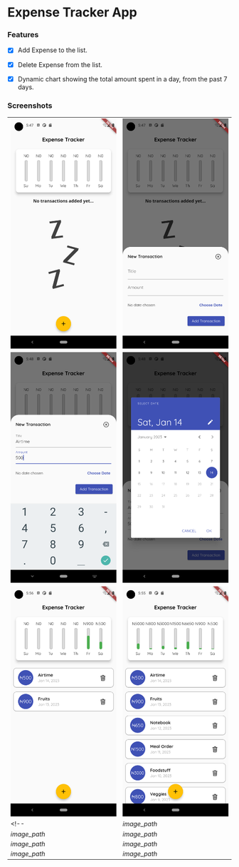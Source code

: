 # Expense Tracker App

### Features

- [x] Add Expense to the list.
- [x] Delete Expense from the list.
- [x] Dynamic chart showing the total amount spent in a day, from the past 7 days.


### Screenshots
|                             |                              |
| --------------------------------- | --------------------------------- |
| ![Screenshot 1](/screenshots/Screenshot_1.png)  | ![Screenshot 1](/screenshots/Screenshot_2.png)  |
| ![Screenshot 1](/screenshots/Screenshot_3.png)  | ![Screenshot 1](/screenshots/Screenshot_4.png)  |
| ![Screenshot 1](/screenshots/Screenshot_5.png)  | ![Screenshot 1](/screenshots/Screenshot_6.png)  |
<!-- | *image_path*  |
| *image_path*  | *image_path* |
| *image_path* | *image_path* |
| *image_path* | *image_path* | -->
